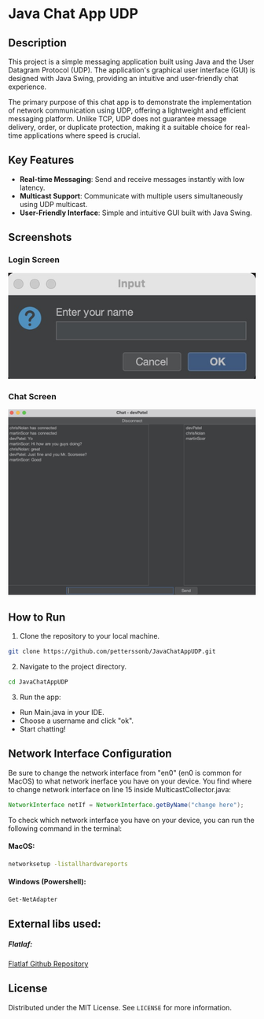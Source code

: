 # Java Chat App UDP

## Description
This project is a simple messaging application built using Java and the User Datagram Protocol (UDP). The application's graphical user interface (GUI) is designed with Java Swing, providing an intuitive and user-friendly chat experience.

The primary purpose of this chat app is to demonstrate the implementation of network communication using UDP, offering a lightweight and efficient messaging platform. Unlike TCP, UDP does not guarantee message delivery, order, or duplicate protection, making it a suitable choice for real-time applications where speed is crucial.

## Key Features
- **Real-time Messaging**: Send and receive messages instantly with low latency.
- **Multicast Support**: Communicate with multiple users simultaneously using UDP multicast.
- **User-Friendly Interface**: Simple and intuitive GUI built with Java Swing.

## Screenshots

### Login Screen

![Login Screenshot](images/login.jpg)

### Chat Screen

![Chat Screenshot](images/Chat.jpg)


## How to Run

1. Clone the repository to your local machine.

```bash
git clone https://github.com/petterssonb/JavaChatAppUDP.git 
```

2. Navigate to the project directory.

```bash
cd JavaChatAppUDP
```

3. Run the app:

 - Run Main.java in your IDE.
 - Choose a username and click "ok".
 - Start chatting!



## Network Interface Configuration

Be sure to change the network interface from "en0" (en0 is common for MacOS) to what network inerface you have on your device.
You find where to change network interface on line 15 inside MulticastCollector.java:

```java
NetworkInterface netIf = NetworkInterface.getByName("change here");
```

To check which network interface you have on your device, you can run the following command in the terminal:

 #### MacOS:
```bash
networksetup -listallhardwareports
```

 #### Windows (Powershell):
```bash
Get-NetAdapter
```


## External libs used:

 ##### Flatlaf:

[Flatlaf Github Repository](https://github.com/JFormDesigner/FlatLaf?tab=readme-ov-file)

## License

Distributed under the MIT License. See `LICENSE` for more information.
